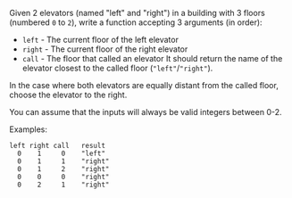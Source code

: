 Given 2 elevators (named "left" and "right") in a building with 3 floors (numbered `0` to `2`), write a function accepting 3 arguments (in order):

- `left` - The current floor of the left elevator
- `right` - The current floor of the right elevator
- `call` - The floor that called an elevator
It should return the name of the elevator closest to the called floor (`"left"`/`"right"`).

In the case where both elevators are equally distant from the called floor, choose the elevator to the right.

You can assume that the inputs will always be valid integers between 0-2.

Examples:

```
left right call   result
  0    1     0    "left"
  0    1     1    "right"
  0    1     2    "right"
  0    0     0    "right"
  0    2     1    "right"
```